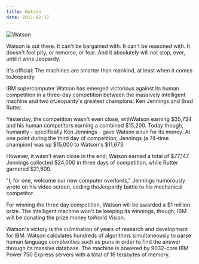 ```yaml
---
title: Watson
date: 2011-02-17
---
```


![Watson](https://source.unsplash.com/DWyRC2juMgs/1600x900)

Watson is out there. It can't be bargained with. It can't be reasoned with. It doesn't feel pity, or remorse, or fear. And it absolutely will not stop, ever, until it wins Jeopardy.

It's official: The machines are smarter than mankind, at least when it comes toJeopardy.

IBM supercomputer Watson has emerged victorious against its human competition in a three-day competition between the massively intelligent machine and two ofJeopardy's greatest champions: Ken Jennings and Brad Rutter.

Yesterday, the competition wasn't even close, withWatson earning $35,734 and his human competitors earning a combined $15,200. Today though, humanity - specifically Ken Jennings - gave Watson a run for its money. At one point during the third day of competition, Jennings (a 74-time champion) was up $15,000 to Watson's $11,673.

However, it wasn't even close in the end; Watson earned a total of $77,147. Jennings collected $24,000 in three days of competition, while Rutter garnered $21,600.

"I, for one, welcome our new computer overlords," Jennings humorously wrote on his video screen, ceding theJeopardy battle to his mechanical competitor.

For winning the three day competition, Watson will be awarded a $1 million prize. The intelligent machine won't be keeping its winnings, though; IBM will be donating the prize money toWorld Vision.

Watson's victory is the culmination of years of research and development for IBM. Watson calculates hundreds of algorithms simultaneously to parse human language complexities such as puns in order to find the answer through its massive database. The machine is powered by 9032-core IBM Power 750 Express servers with a total of 16 terabytes of memory.